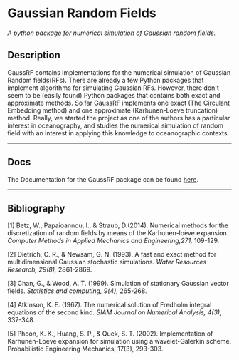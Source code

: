 
# Gaussian Random Fields 

*A python package for numerical simulation of Gaussian random fields.*

## Description
GaussRF contains implementations for the numerical simulation of Gaussian Random fields(RFs). There are already a few Python packages that implement algorithms for simulating Gaussian RFs. However, there don't seem to be (easily found) Python packages that contains both exact and approximate methods. So far GaussRF implements one exact (The Circulant Embedding method) and one approximate (Karhunen-Loeve truncation) method. Really, we started the project as one of the authors has a particular interest in oceanography, and studies the numerical simulation of random field with an interest in applying this knowledge to oceanographic contexts.

_________________________

## Docs 
The Documentation for the GaussRF package can be found [here](https://random-fields.readthedocs.io/en/latest/index.html).

______________________


Bibliography
------------------
[1] Betz, W., Papaioannou, I., & Straub, D.(2014). Numerical methods for the discretization of random fields by means of the Karhunen-loève expansion. *Computer Methods in Applied Mechanics and Engineering,271,* 109-129.

[2] Dietrich, C. R., & Newsam, G. N. (1993). A fast and exact method for multidimensional Gaussian stochastic simulations. *Water Resources Research, 29(8),* 2861-2869.

[3] Chan, G., & Wood, A. T. (1999). Simulation of stationary Gaussian vector fields. *Statistics and computing, 9(4),* 265-268.

[4] Atkinson, K. E. (1967). The numerical solution of Fredholm integral equations of the second kind. *SIAM Journal on Numerical Analysis, 4(3),* 337-348.

[5] Phoon, K. K., Huang, S. P., & Quek, S. T. (2002). Implementation of Karhunen-Loeve expansion for simulation using a wavelet-Galerkin scheme. Probabilistic Engineering Mechanics, 17(3), 293-303.

 

